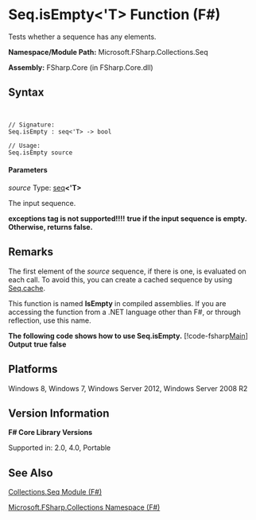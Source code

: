 # Seq.isEmpty<'T> Function (F#)

Tests whether a sequence has any elements.

**Namespace/Module Path:** Microsoft.FSharp.Collections.Seq

**Assembly:** FSharp.Core (in FSharp.Core.dll)


## Syntax


```


// Signature:
Seq.isEmpty : seq<'T> -> bool

// Usage:
Seq.isEmpty source

```



#### Parameters
*source*
Type: [seq](http://msdn.microsoft.com/en-us/library/2f0c87c6-8a0d-4d33-92a6-10d1d037ce75)**&lt;'T&gt;**


The input sequence.



**exceptions tag is not supported!!!!**
**true if the input sequence is empty. Otherwise, returns false.**
## Remarks
The first element of the *source* sequence, if there is one, is evaluated on each call. To avoid this, you can create a cached sequence by using [Seq.cache](http://msdn.microsoft.com/en-us/library/d197f9cc-08bf-4986-9869-246e72ca73f0).

This function is named **IsEmpty** in compiled assemblies. If you are accessing the function from a .NET language other than F#, or through reflection, use this name.

**The following code shows how to use Seq.isEmpty.**
[!code-fsharp[Main](snippets/fssequences/snippet42.fs)]
**Output**
**true**
**false**
## Platforms
Windows 8, Windows 7, Windows Server 2012, Windows Server 2008 R2


## Version Information
**F# Core Library Versions**

Supported in: 2.0, 4.0, Portable




## See Also
[Collections.Seq Module &#40;F&#35;&#41;](Collections.Seq-Module-%28FSharp%29.md)

[Microsoft.FSharp.Collections Namespace &#40;F&#35;&#41;](Microsoft.FSharp.Collections-Namespace-%28FSharp%29.md)


